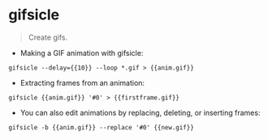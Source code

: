 # gifsicle

> Create gifs.

- Making a GIF animation with gifsicle:

`gifsicle --delay={{10}} --loop *.gif > {{anim.gif}}`

- Extracting frames from an animation:

`gifsicle {{anim.gif}} '#0' > {{firstframe.gif}}`

- You can also edit animations by replacing, deleting, or inserting frames:

`gifsicle -b {{anim.gif}} --replace '#0' {{new.gif}}`
